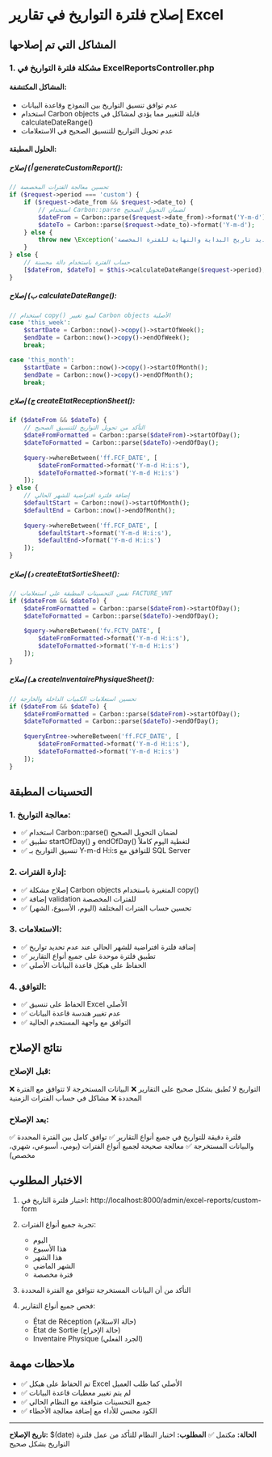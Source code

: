 # إصلاح فلترة التواريخ في تقارير Excel

## المشاكل التي تم إصلاحها

### 1. مشكلة فلترة التواريخ في ExcelReportsController.php

#### المشاكل المكتشفة:
- عدم توافق تنسيق التواريخ بين النموذج وقاعدة البيانات
- استخدام Carbon objects قابلة للتغيير مما يؤدي لمشاكل في calculateDateRange()
- عدم تحويل التواريخ للتنسيق الصحيح في الاستعلامات

#### الحلول المطبقة:

##### أ) إصلاح generateCustomReport():
```php
// تحسين معالجة الفترات المخصصة
if ($request->period === 'custom') {
    if ($request->date_from && $request->date_to) {
        // استخدام Carbon::parse لضمان التحويل الصحيح
        $dateFrom = Carbon::parse($request->date_from)->format('Y-m-d');
        $dateTo = Carbon::parse($request->date_to)->format('Y-m-d');
    } else {
        throw new \Exception('يجب تحديد تاريخ البداية والنهاية للفترة المخصصة');
    }
} else {
    // حساب الفترة باستخدام دالة محسنة
    [$dateFrom, $dateTo] = $this->calculateDateRange($request->period);
}
```

##### ب) إصلاح calculateDateRange():
```php
// استخدام copy() لمنع تغيير Carbon objects الأصلية
case 'this_week':
    $startDate = Carbon::now()->copy()->startOfWeek();
    $endDate = Carbon::now()->copy()->endOfWeek();
    break;

case 'this_month':
    $startDate = Carbon::now()->copy()->startOfMonth();
    $endDate = Carbon::now()->copy()->endOfMonth();
    break;
```

##### ج) إصلاح createEtatReceptionSheet():
```php
if ($dateFrom && $dateTo) {
    // التأكد من تحويل التواريخ للتنسيق الصحيح
    $dateFromFormatted = Carbon::parse($dateFrom)->startOfDay();
    $dateToFormatted = Carbon::parse($dateTo)->endOfDay();
    
    $query->whereBetween('ff.FCF_DATE', [
        $dateFromFormatted->format('Y-m-d H:i:s'),
        $dateToFormatted->format('Y-m-d H:i:s')
    ]);
} else {
    // إضافة فلترة افتراضية للشهر الحالي
    $defaultStart = Carbon::now()->startOfMonth();
    $defaultEnd = Carbon::now()->endOfMonth();
    
    $query->whereBetween('ff.FCF_DATE', [
        $defaultStart->format('Y-m-d H:i:s'),
        $defaultEnd->format('Y-m-d H:i:s')
    ]);
}
```

##### د) إصلاح createEtatSortieSheet():
```php
// نفس التحسينات المطبقة على استعلامات FACTURE_VNT
if ($dateFrom && $dateTo) {
    $dateFromFormatted = Carbon::parse($dateFrom)->startOfDay();
    $dateToFormatted = Carbon::parse($dateTo)->endOfDay();
    
    $query->whereBetween('fv.FCTV_DATE', [
        $dateFromFormatted->format('Y-m-d H:i:s'),
        $dateToFormatted->format('Y-m-d H:i:s')
    ]);
}
```

##### هـ) إصلاح createInventairePhysiqueSheet():
```php
// تحسين استعلامات الكميات الداخلة والخارجة
if ($dateFrom && $dateTo) {
    $dateFromFormatted = Carbon::parse($dateFrom)->startOfDay();
    $dateToFormatted = Carbon::parse($dateTo)->endOfDay();
    
    $queryEntree->whereBetween('ff.FCF_DATE', [
        $dateFromFormatted->format('Y-m-d H:i:s'),
        $dateToFormatted->format('Y-m-d H:i:s')
    ]);
}
```

## التحسينات المطبقة

### 1. معالجة التواريخ:
- ✅ استخدام Carbon::parse() لضمان التحويل الصحيح
- ✅ تطبيق startOfDay() و endOfDay() لتغطية اليوم كاملاً
- ✅ تنسيق التواريخ بـ Y-m-d H:i:s للتوافق مع SQL Server

### 2. إدارة الفترات:
- ✅ إصلاح مشكلة Carbon objects المتغيرة باستخدام copy()
- ✅ إضافة validation للفترات المخصصة
- ✅ تحسين حساب الفترات المختلفة (اليوم، الأسبوع، الشهر)

### 3. الاستعلامات:
- ✅ إضافة فلترة افتراضية للشهر الحالي عند عدم تحديد تواريخ
- ✅ تطبيق فلترة موحدة على جميع أنواع التقارير
- ✅ الحفاظ على هيكل قاعدة البيانات الأصلي

### 4. التوافق:
- ✅ الحفاظ على تنسيق Excel الأصلي
- ✅ عدم تغيير هندسة قاعدة البيانات
- ✅ التوافق مع واجهة المستخدم الحالية

## نتائج الإصلاح

### قبل الإصلاح:
❌ التواريخ لا تُطبق بشكل صحيح على التقارير
❌ البيانات المستخرجة لا تتوافق مع الفترة المحددة
❌ مشاكل في حساب الفترات الزمنية

### بعد الإصلاح:
✅ فلترة دقيقة للتواريخ في جميع أنواع التقارير
✅ توافق كامل بين الفترة المحددة والبيانات المستخرجة
✅ معالجة صحيحة لجميع أنواع الفترات (يومي، أسبوعي، شهري، مخصص)

## الاختبار المطلوب

1. اختبار فلترة التاريخ في: http://localhost:8000/admin/excel-reports/custom-form
2. تجربة جميع أنواع الفترات:
   - اليوم
   - هذا الأسبوع  
   - هذا الشهر
   - الشهر الماضي
   - فترة مخصصة

3. التأكد من أن البيانات المستخرجة تتوافق مع الفترة المحددة
4. فحص جميع أنواع التقارير:
   - État de Réception (حالة الاستلام)
   - État de Sortie (حالة الإخراج)  
   - Inventaire Physique (الجرد الفعلي)

## ملاحظات مهمة

- ✅ تم الحفاظ على هيكل Excel الأصلي كما طلب العميل
- ✅ لم يتم تغيير معطيات قاعدة البيانات
- ✅ جميع التحسينات متوافقة مع النظام الحالي
- ✅ الكود محسن للأداء مع إضافة معالجة الأخطاء

---
**تاريخ الإصلاح:** $(date)
**الحالة:** مكتمل ✅
**المطلوب:** اختبار النظام للتأكد من عمل فلترة التواريخ بشكل صحيح
